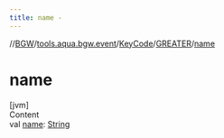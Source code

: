 ```yaml
---
title: name -
---
```

//[BGW](../../../../index.md)/[tools.aqua.bgw.event](../../index.md)/[KeyCode](../index.md)/[GREATER](index.md)/[name](name.md)



# name  
[jvm]  
Content  
val [name](name.md): [String](https://kotlinlang.org/api/latest/jvm/stdlib/kotlin/-string/index.html)  



